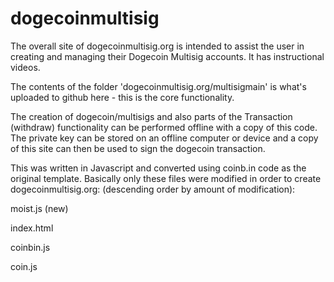 # dogecoinmultisig

The overall site of dogecoinmultisig.org is intended to assist the user in creating and managing their Dogecoin Multisig accounts. It has instructional videos.

The contents of the folder 'dogecoinmultisig.org/multisigmain' is what's uploaded to github here - this is the core functionality. 

The creation of dogecoin/multisigs and also parts of the Transaction (withdraw) functionality can be performed offline with a copy of this code. The private key can be stored on an offline computer or device and a copy of this site can then be used to sign the dogecoin transaction.

This was written in Javascript and converted using coinb.in code as the original template. Basically only these files were modified in order to create dogecoinmultisig.org: 
(descending order by amount of modification):

moist.js (new)

index.html

coinbin.js

coin.js





